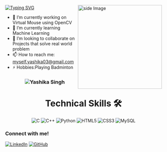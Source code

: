 [![Typing SVG](https://readme-typing-svg.demolab.com?font=Fira+Code&pause=1000&color=4CF739&width=435&lines=Hey+peeps!!!;This+is+Yashika+Singh)](https://git.io/typing-svg)
<img src="https://i.giphy.com/media/v1.Y2lkPTc5MGI3NjExOXpjNndoOHliYjRrbTBrNGpycDg2bHp6czF3ZTB1OGp4NWJubzB0aCZlcD12MV9pbnRlcm5hbF9naWZfYnlfaWQmY3Q9cw/kje0rsDyVEMEzQLPol/giphy.gif" alt="side Image" align="right" width="270" height="auto" />



- 🔭 I’m currently working on Virtual Mouse using OpenCV
- 🌱 I’m currently learning Machine Learning
- 👯 I’m looking to collaborate on Projects that solve real world problem
- 📫 How to reach me: myself.yashika03@gmail.com
- ⚡ Hobbies:Playing Badminton
  <h3><p align="center"><img src="https://komarev.com/ghpvc/?username=Yashika-Singh03&label=Profile%20views&color=6805D3&style=flat" alt="Yashika Singh" /></p></h3>
 <div align="center"> 
<h1>Technical Skills 🛠</h1>

<p align="center"> 
<img alt="C" src="https://img.shields.io/badge/c-%2300599C.svg?&style=for-the-badge&logo=c&logoColor=white" />
<img alt="C++" src="https://img.shields.io/badge/c++-%2300599C.svg?&style=for-the-badge&logo=c%2B%2B&ogoColor=white" />
<img alt="Python" src="https://img.shields.io/badge/python-%2314354C.svg?style=for-the-badge&logo=python&logoColor=white"/>
<img alt="HTML5" src="https://img.shields.io/badge/html5-%23E34F26.svg?&style=for-the-badge&logo=html5&logoColor=white" />
<img alt="CSS3" src="https://img.shields.io/badge/css3-%231572B6.svg?&style=for-the-badge&logo=css3&logoColor=white" />
<img alt="MySQL" src="https://img.shields.io/badge/MySQL-00000F?style=for-the-badge&logo=mysql&logoColor=white" />
</p>
</div>

### Connect with me!
<div>
    <a href="https://www.linkedin.com/in/yashika-singh-784713229/"></a>
 <a href="https://www.linkedin.com/in/yashika-singh-784713229/" target="_blank"><img alt="LinkedIn" src="https://img.shields.io/badge/linkedin-%230077B5.svg?&style=for-the-badge&logo=linkedin&logoColor=white" /></a>
    <a href="https://github.com/Yashika-Singh03" target="_blank"><img alt="GitHub" src="https://img.shields.io/badge/GitHub-181717?style=for-the-badge&logo=github&logoColor=white" /></a>

 
</div>
